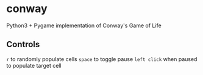 # conway
Python3 + Pygame implementation of Conway's Game of Life

## Controls
`r` to randomly populate cells
`space` to toggle pause
`left click` when paused to populate target cell
